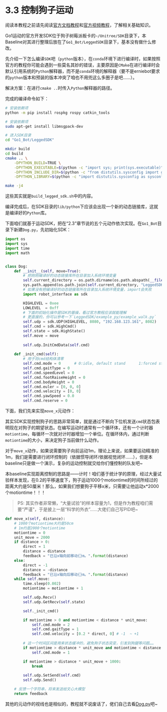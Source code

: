 # 3.3 控制狗子运动

阅读本教程之前请先阅读[官方文档教程](https://www.yuque.com/ironfatty/nly1un/kv5s7k)和[官方视频教程](https://www.yuque.com/ironfatty/nly1un/su8o89)，了解相关基础知识。

Go1运动的官方开发SDK位于狗子树莓派板卡的`~/Unitree/SDK`目录下，本Baseline对其进行整理后放在了`Go1_Bot/LeggedSDK`目录下，基本没有做什么修改。

先介绍一下怎么编译`SDK`吧（`python`版本），在`conda`环境下进行编译时，如果按照官方的教程你可能会遇到一些莫名其妙的错误，主要原因是`CMake`在进行编译时会默认引用系统的`Python`解释器，而不是`conda`环境的解释器（要不是erniebot要求的`python`版本和预装的版本冲突了咱也不用兜这么多圈子是吧……）。

解决方案：在进行`cmake ..`时传入`Python`解释器的路径。

完成的编译命令如下：

```sh
# 安装依赖项
python -m pip install rospkg rospy catkin_tools

# 安装依赖项
sudo apt-get install libmsgpack-dev

# 进入SDK目录
cd "Go1_Bot/LeggedSDK"

mkdir build
cd build
cmake .. \
    -DPYTHON_BUILD=TRUE \
    -DPYTHON_EXECUTABLE=$(python -c "import sys; print(sys.executable)") \
    -DPYTHON_INCLUDE_DIR=$(python -c "from distutils.sysconfig import get_python_inc; print(get_python_inc())")  \
    -DPYTHON_LIBRARY=$(python -c "import distutils.sysconfig as sysconfig; print(sysconfig.get_config_var('LIBDIR'))")

make -j4
```

这些其实就是`build_legged_sdk.sh`中的内容。

编译完成后，在SDK目录的`lib/python`下应该会出现一个新的动态链接库，这就是编译好的`Python`库。

下面咱们就基于运动SDK，把在“2.3”章节说的五个元动作依次实现。在`Go1_Bot`目录下新建`Dog.py`，先初始化SDK：

```py
import os
import sys
import time
import math


class Dog:
    def __init__(self, move=True):
        # 把刚刚编译好的动态链接库所在目录加入系统环境变量
        self.current_directory = os.path.dirname(os.path.abspath(__file__))
        sys.path.append(os.path.join(self.current_directory, "LeggedSDK", "lib", "python", "arm64"))
        # 如果没有把编译好的动态链接库所在目录加入系统环境变量，import会失败
        import robot_interface as sdk

        HIGHLEVEL = 0xee
        LOWLEVEL  = 0xff
        # 下面的初始化操作是SDK的基操，看过官方教程应该就能理解
        # 更直接的，你可以参考一下`LeggedSDK/example_py/example_walk.py`
        self.udp = sdk.UDP(HIGHLEVEL, 8080, "192.168.123.161", 8082)
        self.cmd = sdk.HighCmd()
        self.state = sdk.HighState()
        self.move = move
        
        self.udp.InitCmdData(self.cmd)
    
    def _init_cmd(self):
        # 用于将cmd结构体清零
        self.cmd.mode = 0      # 0:idle, default stand      1:forced stand     2:walk continuously
        self.cmd.gaitType = 0
        self.cmd.speedLevel = 0
        self.cmd.footRaiseHeight = 0
        self.cmd.bodyHeight = 0
        self.cmd.euler = [0, 0, 0]
        self.cmd.velocity = [0, 0]
        self.cmd.yawSpeed = 0.0
        self.cmd.reserve = 0
```

下面，我们先来实现`move_x`元动作：

其实SDK实现控制狗子的思路非常简单，就是通过不断向下位机发送`cmd`状态包表明现在对狗子的期望状态。在编写运动时通常有一个循环体，还有一个计时器`motiontime`，每循环一次就对计时器增加一个单位。在循环体内，通过判断`motiontime`的大小，来决定狗子当前做什么动作。

对于`move_x`动作，如果说需要狗子向前运动1m，理论上来说，如果要运动精准的1m，我们是需要进行闭环控制的（依据惯导闭环/依据视觉闭环……），但是本baseline只是做一个演示，复杂的运动控制就交给你们懂控制的队友吧~

本baseline实现距离控制的思路是——计时！咱们基于统计学的原理，经过大量试验样本发现，在0.2的平移速度下，狗子运动1000个motiontime的时间所经过的距离大约是50厘米！那么，如果我们想要狗子平移x米，只需要让他运动x*2000个motiontime！！！

> PS: 其实作者非常懒，“大量试验”的样本容量为1，但是作为教程咱们需要“严谨”，于是披上一层“科学的外衣”……大佬们自己写PID吧~

```py
def move_x(self, distance):
    # 1000个motiontime大约是50cm
    # 1m约是2000个motiontime
    motiontime = 0
    unit_move = 2000
    if distance > 0:
        direct = 1
        distance = distance
        feedback = "已沿x轴向前移动{}m。".format(distance)
    else:
        direct = -1
        distance = -distance
        feedback = "已沿x轴向后移动{}m。".format(distance)
    while self.move:
        time.sleep(0.002)
        motiontime = motiontime + 1

        self.udp.Recv()
        self.udp.GetRecv(self.state)

        self._init_cmd()

        if motiontime > 0 and motiontime < distance * unit_move:
            self.cmd.mode = 2
            self.cmd.gaitType = 1
            self.cmd.velocity = [0.2 * direct, 0] # -1  ~ +1
        
        # 这一个时间区间是用来状态缓冲的，避免狗子状态突变，引发别狗腿等问题……
        if motiontime > distance * unit_move and motiontime < distance * unit_move + 1000:
            self.cmd.mode = 1

        if motiontime > distance * unit_move + 1000:
            break
        
        self.udp.SetSend(self.cmd)
        self.udp.Send()

    # 反馈一个字符串，将来发送给文心大模型
    return feedback
```

其他的元动作的视线也是相似的，教程就不说废话了，佬们自己去看[Dog.py](../Go1_Bot/Dog.py)吧~
